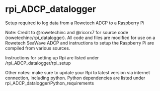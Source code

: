 # rpi_ADCP_datalogger
Setup required to log data from a Rowetech ADCP to a Raspberry Pi

Note: Credit to @rowetechinc and @ricorx7 for source code (rowetechinc/rpi_datalogger). All code and files are modified for use on a Rowetech SeaWave ADCP and instructions to setup the Raspberry Pi are compiled from various sources. 

Instructions for setting up Rpi are listed under /rpi_ADCP_datalogger/rpi_setup

Other notes: make sure to update your Rpi to latest version via internet connection, including python. Python dependencies are listed under rpi_ADCP_datalogger/Python_requirements
